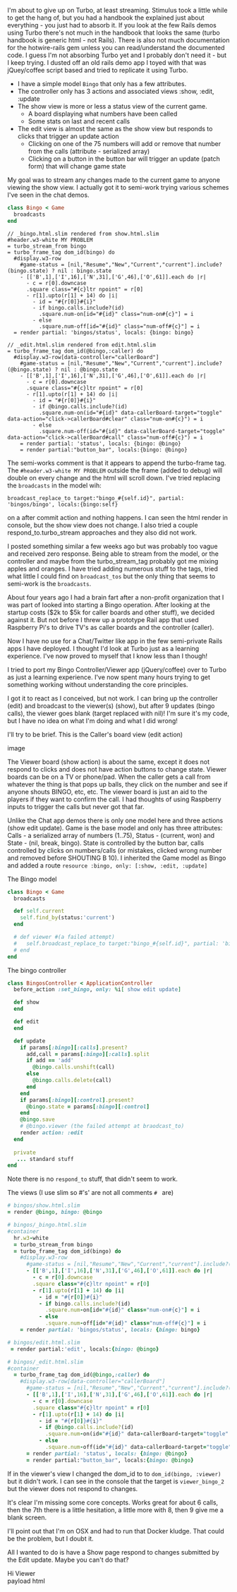 
I'm about to give up on Turbo, at least streaming. Stimulus took a little while to get the hang of, but you had a handbook the explained just about everything - you just had to absorb it. If you look at the few Rails demos using Turbo there's not much in the handbook that looks the same (turbo handbook is generic html - not Rails). There is also not much documentation for the hotwire-rails gem unless you can read/understand the documented code. I guess I'm not absorbing Turbo yet and I probably don't need it - but I keep trying. I dusted off an old rails demo app I toyed with that was jQuey/coffee script based and tried to replicate it using Turbo.

- I have a simple model `Bingo` that only has a few attributes.
- The controller only has 3 actions and associated views :show, :edit, :update
- The show view is more or less a status view of the current game.
  - A board displaying what numbers have been called
  - Some stats on last and recent calls
- The edit view is almost the same as the show view but responds to clicks that trigger an update action
  - Clicking on one of the 75 numbers will add or remove that number from the calls (attribute - serialized array)
  - Clicking on a button in the button bar will trigger an update (patch form) that will change game state


My goal was to stream any changes made to the current game to anyone viewing the show view. I actually got it to semi-work trying various schemes I've seen in the chat demos.

```ruby
class Bingo < Game
  broadcasts
end
```

```slim
// _bingo.html.slim rendered from show.html.slim
#header.w3-white MY PROBLEM
= turbo_stream_from bingo
= turbo_frame_tag dom_id(bingo) do
  #display.w3-row
    #game-status = [nil,"Resume","New","Current","current"].include?(bingo.state) ? nil : bingo.state
    - [['B',1],['I',16],['N',31],['G',46],['O',61]].each do |r|
      - c = r[0].downcase
      .square class="#{c}ltr npoint" = r[0]
      - r[1].upto(r[1] + 14) do |i|
        - id = "#{r[0]}#{i}"
        - if bingo.calls.include?(id)
          .square.num-on[id="#{id}" class="num-on#{c}"] = i
        - else
          .square.num-off[id="#{id}" class="num-off#{c}"] = i
  = render partial: 'bingos/status', locals: {bingo: bingo}

```

```slim
// _edit.html.slim rendered from edit.html.slim
= turbo_frame_tag dom_id(@bingo,:caller) do
  #display.w3-row[data-controller="callerBoard"]
    #game-status = [nil,"Resume","New","Current","current"].include?(@bingo.state) ? nil : @bingo.state
    - [['B',1],['I',16],['N',31],['G',46],['O',61]].each do |r|
      - c = r[0].downcase
      .square class="#{c}ltr npoint" = r[0]
      - r[1].upto(r[1] + 14) do |i|
        - id = "#{r[0]}#{i}"
        - if @bingo.calls.include?(id)
          .square.num-on(id="#{id}" data-callerBoard-target="toggle" data-action="click->callerBoard#clear" class="num-on#{c}") = i
        - else
          .square.num-off(id="#{id}" data-callerBoard-target="toggle" data-action="click->callerBoard#call" class="num-off#{c}") = i
    = render partial: 'status', locals: {bingo: @bingo}
    = render partial:"button_bar", locals:{bingo: @bingo}
```

The semi-works comment is that it appears to append the turbo-frame tag. The `#header.w3-white MY PROBLEM` outside the frame (added to debug) will double on every change and the html will scroll down. I've tried replacing the `broadcasts` in the model wih:

`broadcast_replace_to target:"bingo_#{self.id}", partial: 'bingos/bingo', locals:{bingo:self}` 

on a after commit action and nothing happens. I can seen the html render in console, but the show view does not change. I also tried a couple respond_to.turbo_stream approaches and they also did not work.

I posted something similar a few weeks ago but was probably too vague and received zero response. Being able to stream from the model, or the controller and maybe from the turbo_stream_tag probably got me mixing apples and oranges. I have tried adding numerous stuff to the tags, tried what little I could find on `broadcast_tos` but the only thing that seems to semi-work is the `broadcasts`.  







About four years ago I had a brain fart after a non-profit organization that I was part of looked into starting a Bingo operation. After looking at the startup costs ($2k to $5k for caller boards and other stuff), we decided against it. But not before I threw up a prototype Rail app that used Raspberry Pi's to drive TV's as caller boards and the controller (caller).

Now I have no use for a Chat/Twitter like app in the few semi-private Rails apps I have deployed. I thought I'd look at Turbo just as a learning experience. I've now proved to myself that I know less than I though!

I tried to port my Bingo Controller/Viewer app (jQuery/coffee) over to Turbo as just a learning experience. I've now spent many hours trying to get something working without understanding the core principles.

I got it to react as I conceived, but not work. I can bring up the controller (edit) and broadcast to the viewer(s) (show), but after 9 updates (bingo calls), the viewer goes blank (target replaced with nil)! I'm sure it's my code, but I have no idea on what I'm doing and what I did wrong!

I'll try to be brief. This is the Caller's board view (edit action)

image

The Viewer board (show action) is about the same, except it does not respond to clicks and does not have action buttons to change state. Viewer boards can be on a TV or phone/pad. When the caller gets a call from  whatever the thing is that pops up balls, they click on the number and see if anyone shouts BINGO, etc, etc. The viewer board is just an aid to the players if they want to confirm the call. I had thoughts of using Raspberry inputs to trigger the calls but never got that far.

Unlike the Chat app demos there is only one model here and three actions (show edit update). Game is the base model and only has three attributes: Calls - a serialized array of numbers (1..75), Status - (current, won) and State - (nil, break, bingo). State is controlled by the button bar, calls controlled by clicks on numbers/calls (or mistakes, clicked wrong number and removed before SHOUTING B 10). I inherited the Game model as Bingo and added a route `resource :bingo, only: [:show, :edit, :update]`

The Bingo model

```ruby
class Bingo < Game
  broadcasts

  def self.current
    self.find_by(status:'current')
  end

  # def viewer #(a failed attempt)
  #   self.broadcast_replace_to target:"bingo_#{self.id}", partial: 'bingos/bingo', locals:{bingo:self}
  # end
end
```
The bingo controller

```ruby
class BingosController < ApplicationController
  before_action :set_bingo, only: %i[ show edit update]

  def show
  end

  def edit
  end

  def update
    if params[:bingo][:calls].present?
      add,call = params[:bingo][:calls].split
      if add == 'add'
        @bingo.calls.unshift(call)
      else
        @bingo.calls.delete(call)
      end
    end
    if params[:bingo][:control].present?
      @bingo.state = params[:bingo][:control]
    end
    @bingo.save
    # @bingo.viewer (the failed attempt at braodcast_to)
    render action: :edit
  end
 
  private
   ... standard stuff
end
```

Note there is no `respond_to` stuff, that didn't seem to work.

The views (I use slim so #'s' are not all comments `# ` are)

```ruby
# bingos/show.html.slim
= render @bingo, bingo: @bingo

# bingos/_bingo.html.slim
#container
  hr.w3-white
  = turbo_stream_from bingo
  = turbo_frame_tag dom_id(bingo) do
    #display.w3-row
      #game-status = [nil,"Resume","New","Current","current"].include?(bingo.state) ? nil : bingo.state
      - [['B',1],['I',16],['N',31],['G',46],['O',61]].each do |r|
        - c = r[0].downcase
        .square class="#{c}ltr npoint" = r[0]
        - r[1].upto(r[1] + 14) do |i|
          - id = "#{r[0]}#{i}"
          - if bingo.calls.include?(id)
            .square.num-on[id="#{id}" class="num-on#{c}"] = i
          - else
            .square.num-off[id="#{id}" class="num-off#{c}"] = i
    = render partial: 'bingos/status', locals: {bingo: bingo}

# bingos/edit.html.slim
 = render partial:'edit', locals:{bingo: @bingo}

# bingos/_edit.html.slim
#container
  = turbo_frame_tag dom_id(@bingo,:caller) do
    #display.w3-row[data-controller="callerBoard"]
      #game-status = [nil,"Resume","New","Current","current"].include?(@bingo.state) ? nil : @bingo.state
      - [['B',1],['I',16],['N',31],['G',46],['O',61]].each do |r|
        - c = r[0].downcase
        .square class="#{c}ltr npoint" = r[0]
        - r[1].upto(r[1] + 14) do |i|
          - id = "#{r[0]}#{i}"
          - if @bingo.calls.include?(id)
            .square.num-on(id="#{id}" data-callerBoard-target="toggle" data-action="click->callerBoard#clear" class="num-on#{c}") = i
          - else
            .square.num-off(id="#{id}" data-callerBoard-target="toggle" data-action="click->callerBoard#call" class="num-off#{c}") = i
      = render partial: 'status', locals: {bingo: @bingo}
      = render partial:"button_bar", locals:{bingo: @bingo}
  ```

If in the viewer's view I changed the dom_id to to `dom_id(bingo, :viewer)` but it didn't work. I can see in the console that the target is `viewer_bingo_2` but the viewer does not respond to changes.

It's clear I'm missing some core concepts. Works great for about 6 calls, then the 7th there is a little hesitation, a little more with 8, then 9 give me a blank screen.

I'll point out that I'm on OSX and had to run that Docker kludge. That could be the problem, but I doubt it.

All I wanted to do is have a Show page respond to changes submitted by the Edit update. Maybe you can't do that?

<div id="container">
  <div class="w3-text-white" id="header">Hi Viewer</div>
  <turbo-cable-stream-source channel="Turbo::StreamsChannel" signed-stream-name="IloybGtPaTh2WW1sdVoyOHRaR1Z0Ynk5Q2FXNW5ieTh5Ig==--daff349a1b6f4e2a94a7cbb9323971d72e6070fa335d4e22845974887a3713ea"></turbo-cable-stream-source>
  <turbo-cable-stream-source channel="Turbo::StreamsChannel" signed-stream-name="IloybGtPaTh2WW1sdVoyOHRaR1Z0Ynk5Q2FXNW5ieTh5Ig==--daff349a1b6f4e2a94a7cbb9323971d72e6070fa335d4e22845974887a3713ea"></turbo-cable-stream-source>
  <turbo-cable-stream-source channel="Turbo::StreamsChannel" signed-stream-name="IloybGtPaTh2WW1sdVoyOHRaR1Z0Ynk5Q2FXNW5ieTh5Ig==--daff349a1b6f4e2a94a7cbb9323971d72e6070fa335d4e22845974887a3713ea"></turbo-cable-stream-source>
  <turbo-cable-stream-source channel="Turbo::StreamsChannel" signed-stream-name="IloybGtPaTh2WW1sdVoyOHRaR1Z0Ynk5Q2FXNW5ieTh5Ig==--daff349a1b6f4e2a94a7cbb9323971d72e6070fa335d4e22845974887a3713ea"></turbo-cable-stream-source>
  <turbo-frame id="bingo_2">
    payload html
  </turbo-frame>
</div>




